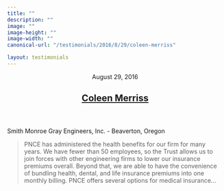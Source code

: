 ```yaml
---
title: ""
description: ""
image: ""
image-height: ""
image-width: ""
canonical-url: "/testimonials/2016/8/29/coleen-merriss"

layout: testimonials
---
```

<div class="container main-body">
    <div class="row">
      <div class="col-12">
        <article class="testimony">
          <header>
            <div>
              <div class="dateline">
                <time class="published" datetime="2016-08-29">August 29, 2016</time>
                <time class="updated" datetime="2016-09-11"></time>
              </div>
            </div>
            <h1>
              <a href="/testimonials/2016/8/29/coleen-merriss" rel="bookmark">Coleen Merriss</a>
            </h1>
          </header>
          <div class="content">
            <p>Smith Monroe Gray Engineers, Inc. - Beaverton, Oregon</p>
            <blockquote>PNCE has administered the health benefits for our firm for many years. We have fewer than 50
              employees, so the Trust allows us to join forces with other engineering firms to lower our insurance
              premiums overall. Beyond that, we are able to have the convenience of bundling health, dental, and
              life insurance premiums into one monthly billing. PNCE offers several options for medical
              insurance...</blockquote>
          </div>
      </article>
    </div>
  </div>
  </div>